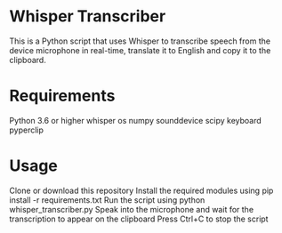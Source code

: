# Whisper Transcriber
This is a Python script that uses Whisper to transcribe speech from the device microphone in real-time, translate it to English and copy it to the clipboard.

# Requirements
Python 3.6 or higher
whisper
os
numpy
sounddevice
scipy
keyboard
pyperclip
# Usage
Clone or download this repository
Install the required modules using pip install -r requirements.txt
Run the script using python whisper_transcriber.py
Speak into the microphone and wait for the transcription to appear on the clipboard
Press Ctrl+C to stop the script
